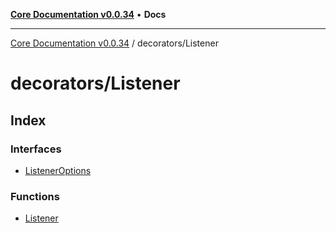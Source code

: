 [**Core Documentation v0.0.34**](../../README.md) • **Docs**

***

[Core Documentation v0.0.34](../../modules.md) / decorators/Listener

# decorators/Listener

## Index

### Interfaces

- [ListenerOptions](interfaces/ListenerOptions.md)

### Functions

- [Listener](functions/Listener.md)
